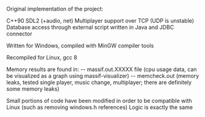 Original implementation of the project:

C++90
SDL2 (+audio, net)
Multiplayer support over TCP (UDP is unstable)
Database access through external script written in Java and JDBC connector

Written for Windows, compiled with MinGW compiler tools

Recompiled for Linux, gcc 8

Memory results are found in:
-- massif.out.XXXXX file (cpu usage data, can be visualized as a graph using massif-visualizer)
-- memcheck.out (memory leaks, tested single player, music change, multiplayer; there are definitely some memory leaks)

Small portions of code have been modified in order to be compatible with Linux (such as removing windows.h references)
Logic is exactly the same

